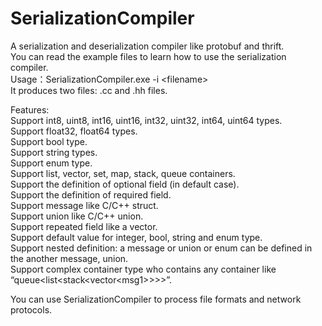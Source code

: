 # SerializationCompiler
A serialization and deserialization compiler like protobuf and thrift.<br>
You can read the example files to learn how to use the serialization compiler.<br>
Usage：SerializationCompiler.exe -i &lt;filename&gt;<br>
It produces two files: .cc and .hh files.<br>

Features:<br>
Support int8, uint8, int16, uint16, int32, uint32, int64, uint64 types.<br>
Support float32, float64 types.<br>
Support bool type.<br>
Support string types.<br>
Support enum type.<br>
Support list, vector, set, map, stack, queue containers.<br>
Support the definition of optional field (in default case).<br>
Support the definition of required field.<br>
Support message like C/C++ struct.<br>
Support union like C/C++ union.<br>
Support repeated field like a vector.<br>
Support default value for integer, bool, string and enum type.<br>
Support nested definition: a message or union or enum can be defined in the another message, union.<br>
Support complex container type who contains any container like “queue&lt;list&lt;stack&lt;vector&lt;msg1&gt;&gt;&gt;&gt;”.<br>

You can use SerializationCompiler to process file formats and network protocols.